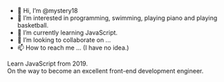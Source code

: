 - 👋 Hi, I’m @mystery18
- 👀 I’m interested in programming, swimming, playing piano and playing basketball.
- 🌱 I’m currently learning JavaScript.
- 💞️ I’m looking to collaborate on ...
- 📫 How to reach me ... (I have no idea.) 

Learn JavaScript from 2019.<br />
On the way to become an excellent front-end development engineer.
<!---
mystery18/mystery18 is a ✨ special ✨ repository because its `README.md` (this file) appears on your GitHub profile.
You can click the Preview link to take a look at your changes.
--->
